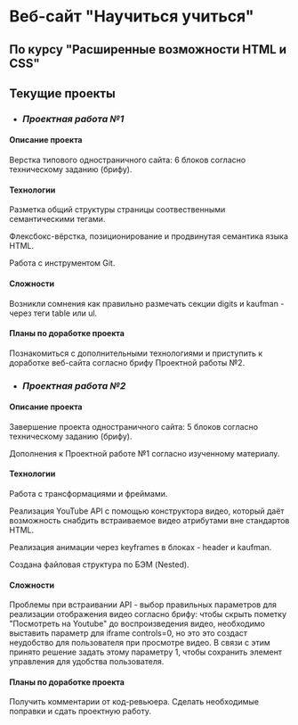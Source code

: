 # Веб-сайт "Научиться учиться"
По курсу "Расширенные возможности HTML и CSS"
---
## Текущие проекты

* ### *Проектная работа №1*
#### Описание проекта
Верстка типового одностраничного сайта: 6 блоков согласно техническому заданию (брифу).
#### Технологии
Разметка общий структуры страницы соотвественными семантическими тегами.

Флексбокс-вёрстка, позиционирование и продвинутая семантика языка HTML.

Работа с инструментом Git.
#### Сложности
Возникли сомнения как правильно размечать секции digits и kaufman - через теги table или ul.
#### Планы по доработке проекта
Познакомиться с дополнительными технологиями и приступить к доработке веб-сайта согласно брифу Проектной работы №2.

* ### *Проектная работа №2*
#### Описание проекта
Завершение проекта одностраничного сайта: 5 блоков согласно техническому заданию (брифу).

Дополнения к Проектной работе №1 согласно изученному материалу.
#### Технологии
Работа с трансформациями и фреймами.

Реализация YouTube API с помощью конструктора видео, который даёт возможность снабдить встраиваемое видео атрибутами вне стандартов HTML.

Реализация анимации через keyframes в блоках - header и kaufman.

Создана файловая структура по БЭМ (Nested).
#### Сложности
Проблемы при встраивании API - выбор правильных параметров для реализации отображения видео согласно брифу: чтобы скрыть пометку "Посмотреть на Youtube" до воспроизведения видео, необходимо выставить параметр для iframe controls=0, но это это создаст неудобство для пользователя при просмотре видео. В связи с этим принято решение задать этому параметру 1, чтобы сохранить элемент управления для удобства пользователя.
#### Планы по доработке проекта
Получить комментарии от код-ревьюера. Сделать необходимые поправки и сдать проектную работу.
